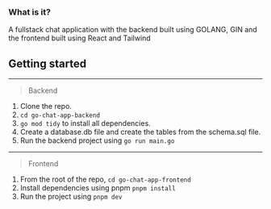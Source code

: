 ### What is it? 

A fullstack chat application with the backend built using GOLANG, GIN and the frontend built using React and Tailwind

## Getting started
----

> Backend

1. Clone the repo.
2. `cd go-chat-app-backend`
3. `go mod tidy` to install all dependencies.
4. Create a database.db file and create the tables from the schema.sql file.
5. Run the backend project using `go run main.go`

----

>  Frontend

1. From the root of the repo, `cd go-chat-app-frontend`
2. Install dependencies using pnpm `pnpm install`
3. Run the project using `pnpm dev`
